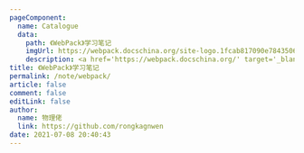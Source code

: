 ```yaml
---
pageComponent: 
  name: Catalogue
  data: 
    path: 《WebPack》学习笔记
    imgUrl: https://webpack.docschina.org/site-logo.1fcab817090e78435061.svg
    description: <a href='https://webpack.docschina.org/' target='_blank'>webpack</a>的学习笔记，以官方文档为准。
title: 《WebPack》学习笔记
permalink: /note/webpack/
article: false
comment: false
editLink: false
author: 
  name: 物理佬
  link: https://github.com/rongkagnwen
date: 2021-07-08 20:40:43
---
```

